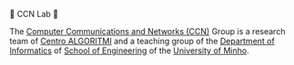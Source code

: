 👋 CCN Lab 👋
 
The [Computer Communications and Networks (CCN)](https://marco.uminho.pt/CCG/) Group is a research team of [Centro ALGORITMI](https://algoritmi.uminho.pt/people/people-research-teams/) and a teaching group of the [Department of Informatics](http://www.di.uminho.pt/) of [School of Engineering](http://www.eng.uminho.pt) of the [University of Minho](http://www.uminho.pt). 


